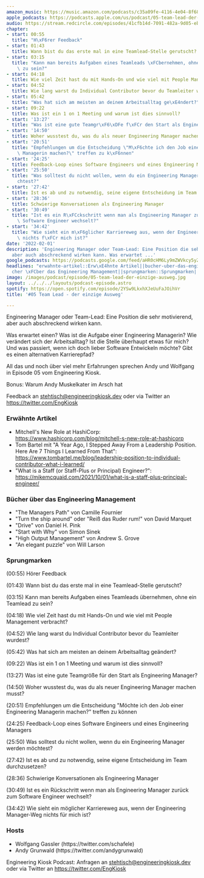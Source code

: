 ```yaml
---
amazon_music: https://music.amazon.com/podcasts/c35a09fe-4116-4e04-8f68-77d61b112e46/episodes/5ce79422-5b5a-45e1-baaf-ad0d414cd691/engineering-kiosk-05-team-lead---der-einzige-ausweg
apple_podcasts: https://podcasts.apple.com/us/podcast/05-team-lead-der-einzige-ausweg/id1603082924?i=1000549643155
audio: https://stream.redcircle.com/episodes/41cfb14d-7091-482a-9d05-eb21219897ab/stream.mp3
chapter:
- start: 00:55
  title: "H\xF6rer Feedback"
- start: 01:43
  title: Wann bist du das erste mal in eine Teamlead-Stelle gerutscht?
- start: 03:15
  title: "Kann man bereits Aufgaben eines Teamleads \xFCbernehmen, ohne ein Teamlead\
    \ zu sein?"
- start: 04:18
  title: Wie viel Zeit hast du mit Hands-On und wie viel mit People Management verbracht?
- start: 04:52
  title: Wie lang warst du Individual Contributor bevor du Teamleiter wurdest?
- start: 05:42
  title: "Was hat sich am meisten an deinem Arbeitsalltag ge\xE4ndert?"
- start: 09:22
  title: Was ist ein 1 on 1 Meeting und warum ist dies sinnvoll?
- start: '13:27'
  title: "Was ist eine gute Teamgr\xF6\xDFe f\xFCr den Start als Engineering Manager?"
- start: '14:50'
  title: Woher wusstest du, was du als neuer Engineering Manager machen musst?
- start: '20:51'
  title: "Empfehlungen um die Entscheidung \"M\xF6chte ich den Job einer Engineering\
    \ Managerin machen?\" treffen zu k\xF6nnen"
- start: '24:25'
  title: Feedback-Loop eines Software Engineers und eines Engineering Managers
- start: '25:50'
  title: "Was solltest du nicht wollen, wenn du ein Engineering Manager werden m\xF6\
    chtest?"
- start: '27:42'
  title: Ist es ab und zu notwendig, seine eigene Entscheidung im Team durchzusetzen?
- start: '28:36'
  title: Schwierige Konversationen als Engineering Manager
- start: '30:49'
  title: "Ist es ein R\xFCckschritt wenn man als Engineering Manager zur\xFCck zum\
    \ Software Engineer wechselt?"
- start: '34:42'
  title: "Wie sieht ein m\xF6glicher Karriereweg aus, wenn der Engineering Manager-Weg\
    \ nichts f\xFCr mich ist?"
date: '2022-02-01'
description: 'Engineering Manager oder Team-Lead: Eine Position die sehr motivierend,
  aber auch abschreckend wirken kann. Was erwartet ...'
google_podcasts: https://podcasts.google.com/feed/aHR0cHM6Ly9mZWVkcy5yZWRjaXJjbGUuY29tLzBlY2ZkZmQ3LWZkYTEtNGMzZC05NTE1LTQ3NjcyN2Y5ZGY1ZQ/episode/NWY3ZmIxNzUtNDM4MS00ZGQ0LWEyMDctZDVlZjZjNjc5NzA2?sa=X&ved=0CAUQkfYCahcKEwi4xMSxj4L4AhUAAAAAHQAAAAAQNQ
headlines: "erwahnte-artikel::Erw\xE4hnte Artikel||bucher-uber-das-engineering-management::B\xFC\
  cher \xFCber das Engineering Management||sprungmarken::Sprungmarken||hosts::Hosts"
image: /images/podcast/episode/05-team-lead-der-einzige-ausweg.jpg
layout: ../../../layouts/podcast-episode.astro
spotify: https://open.spotify.com/episode/2YSw9LkxhXJeUuFaJOihVr
title: '#05 Team Lead - der einzige Ausweg'

---
```


<p class="mb-6 text-base md:text-lg text-coolGray-500">Engineering Manager oder Team-Lead: Eine Position die sehr motivierend, aber auch abschreckend wirken kann.</p><p class="mb-6 text-base md:text-lg text-coolGray-500">Was erwartet einen? Was ist die Aufgabe einer Engineering Managerin? Wie verändert sich der Arbeitsalltag? Ist die Stelle überhaupt etwas für mich? Und was passiert, wenn ich doch lieber Software Entwickeln möchte? Gibt es einen alternativen Karrierepfad?</p><p class="mb-6 text-base md:text-lg text-coolGray-500">All das und noch über viel mehr Erfahrungen sprechen Andy und Wolfgang in Episode 05 vom Engineering Kiosk.</p><p class="mb-6 text-base md:text-lg text-coolGray-500">Bonus: Warum Andy Muskelkater im Arsch hat</p><p class="mb-6 text-base md:text-lg text-coolGray-500">Feedback an <a class="underline hover:no-underline" style="text-decoration-line: underline;"href="mailto:stehtisch@engineeringkiosk.dev" rel="nofollow">stehtisch@engineeringkiosk.dev</a> oder via Twitter an <a class="underline hover:no-underline" style="text-decoration-line: underline;"href="https://twitter.com/EngKiosk" rel="nofollow">https://twitter.com/EngKiosk</a></p><h3 class="mb-4 text-2xl md:text-3xl font-semibold text-coolGray-800" id="erwahnte-artikel">Erwähnte Artikel</h3><ul class="list-disc px-5 mb-6 md:px-5 text-base md:text-lg text-coolGray-500" style="list-style-type: disc;"><li class="mb-3">Mitchell&#39;s New Role at HashiCorp: <a class="underline hover:no-underline" style="text-decoration-line: underline;"href="https://www.hashicorp.com/blog/mitchell-s-new-role-at-hashicorp" rel="nofollow">https://www.hashicorp.com/blog/mitchell-s-new-role-at-hashicorp</a></li><li class="mb-3">Tom Bartel mit &#34;A Year Ago, I Stepped Away From a Leadership Position. Here Are 7 Things I Learned From That&#34;: <a class="underline hover:no-underline" style="text-decoration-line: underline;"href="https://www.tombartel.me/blog/leadership-position-to-individual-contributor-what-i-learned/" rel="nofollow">https://www.tombartel.me/blog/leadership-position-to-individual-contributor-what-i-learned/ </a></li><li class="mb-3">&#34;What is a Staff (or Staff-Plus or Principal) Engineer?&#34;: <a class="underline hover:no-underline" style="text-decoration-line: underline;"href="https://mikemcquaid.com/2021/10/01/what-is-a-staff-plus-principal-engineer/" rel="nofollow">https://mikemcquaid.com/2021/10/01/what-is-a-staff-plus-principal-engineer/ </a></li></ul><h3 class="mb-4 text-2xl md:text-3xl font-semibold text-coolGray-800" id="bucher-uber-das-engineering-management">Bücher über das Engineering Management</h3><ul class="list-disc px-5 mb-6 md:px-5 text-base md:text-lg text-coolGray-500" style="list-style-type: disc;"><li class="mb-3">&#34;The Managers Path&#34; von Camille Fournier</li><li class="mb-3">&#34;Turn the ship around&#34; oder &#34;Reiß das Ruder rum!&#34; von David Marquet</li><li class="mb-3">&#34;Drive&#34; von Daniel H. Pink</li><li class="mb-3">&#34;Start with Why&#34; von Simon Sinek</li><li class="mb-3">&#34;High Output Management&#34; von Andrew S. Grove</li><li class="mb-3">&#34;An elegant puzzle&#34; von Will Larson</li></ul><h3 class="mb-4 text-2xl md:text-3xl font-semibold text-coolGray-800" id="sprungmarken">Sprungmarken</h3><p class="mb-6 text-base md:text-lg text-coolGray-500">(00:55) Hörer Feedback</p><p class="mb-6 text-base md:text-lg text-coolGray-500">(01:43) Wann bist du das erste mal in eine Teamlead-Stelle gerutscht?</p><p class="mb-6 text-base md:text-lg text-coolGray-500">(03:15) Kann man bereits Aufgaben eines Teamleads übernehmen, ohne ein Teamlead zu sein?</p><p class="mb-6 text-base md:text-lg text-coolGray-500">(04:18) Wie viel Zeit hast du mit Hands-On und wie viel mit People Management verbracht?</p><p class="mb-6 text-base md:text-lg text-coolGray-500">(04:52) Wie lang warst du Individual Contributor bevor du Teamleiter wurdest?</p><p class="mb-6 text-base md:text-lg text-coolGray-500">(05:42) Was hat sich am meisten an deinem Arbeitsalltag geändert?</p><p class="mb-6 text-base md:text-lg text-coolGray-500">(09:22) Was ist ein 1 on 1 Meeting und warum ist dies sinnvoll?</p><p class="mb-6 text-base md:text-lg text-coolGray-500">(13:27) Was ist eine gute Teamgröße für den Start als Engineering Manager?</p><p class="mb-6 text-base md:text-lg text-coolGray-500">(14:50) Woher wusstest du, was du als neuer Engineering Manager machen musst?</p><p class="mb-6 text-base md:text-lg text-coolGray-500">(20:51) Empfehlungen um die Entscheidung &#34;Möchte ich den Job einer Engineering Managerin machen?&#34; treffen zu können</p><p class="mb-6 text-base md:text-lg text-coolGray-500">(24:25) Feedback-Loop eines Software Engineers und eines Engineering Managers</p><p class="mb-6 text-base md:text-lg text-coolGray-500">(25:50) Was solltest du nicht wollen, wenn du ein Engineering Manager werden möchtest?</p><p class="mb-6 text-base md:text-lg text-coolGray-500">(27:42) Ist es ab und zu notwendig, seine eigene Entscheidung im Team durchzusetzen?</p><p class="mb-6 text-base md:text-lg text-coolGray-500">(28:36) Schwierige Konversationen als Engineering Manager</p><p class="mb-6 text-base md:text-lg text-coolGray-500">(30:49) Ist es ein Rückschritt wenn man als Engineering Manager zurück zum Software Engineer wechselt?</p><p class="mb-6 text-base md:text-lg text-coolGray-500">(34:42) Wie sieht ein möglicher Karriereweg aus, wenn der Engineering Manager-Weg nichts für mich ist?</p><h3 class="mb-4 text-2xl md:text-3xl font-semibold text-coolGray-800" id="hosts">Hosts</h3><ul class="list-disc px-5 mb-6 md:px-5 text-base md:text-lg text-coolGray-500" style="list-style-type: disc;"><li class="mb-3">Wolfgang Gassler (https://twitter.com/schafele)</li><li class="mb-3">Andy Grunwald (https://twitter.com/andygrunwald)</li></ul><p class="mb-6 text-base md:text-lg text-coolGray-500">Engineering Kiosk Podcast: Anfragen an <a class="underline hover:no-underline" style="text-decoration-line: underline;"href="mailto:stehtisch@engineeringkiosk.dev" rel="nofollow">stehtisch@engineeringkiosk.dev</a> oder via Twitter an <a class="underline hover:no-underline" style="text-decoration-line: underline;"href="https://twitter.com/EngKiosk" rel="nofollow">https://twitter.com/EngKiosk</a></p>